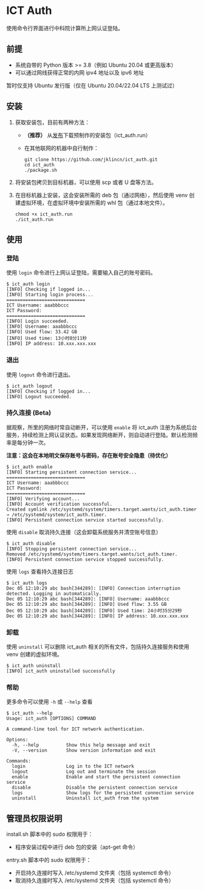 # ICT Auth

使用命令行界面进行中科院计算所上网认证登陆。

## 前提

- 系统自带的 Python 版本 >= 3.8（例如 Ubuntu 20.04 或更高版本）
- 可以通过网线获得正常的内网 ipv4 地址以及 ipv6 地址

暂时仅支持 Ubuntu 发行版（仅在 Ubuntu 20.04/22.04 LTS 上测试过）

## 安装

1. 获取安装包，目前有两种方法：

   - **（推荐）** 从[发布](https://github.com/jklincn/ict_auth/releases)下载预制作的安装包（ict_auth.run）

   - 在其他联网的机器中自行制作：

     ```
     git clone https://github.com/jklincn/ict_auth.git
     cd ict_auth
     ./package.sh
     ```

2. 将安装包拷贝到目标机器，可以使用 scp 或者 U 盘等方法。

3. 在目标机器上安装，这会安装所需的 deb 包（通过网络），然后使用 venv 创建虚拟环境，在虚拟环境中安装所需的 whl 包（通过本地文件）。

   ```
   chmod +x ict_auth.run
   ./ict_auth.run
   ```


## 使用

### 登陆

使用 `login` 命令进行上网认证登陆，需要输入自己的账号密码。

```
$ ict_auth login
[INFO] Checking if logged in...
[INFO] Starting login process...
=============================
ICT Username: aaabbbccc
ICT Password: 
=============================
[INFO] Login succeeded.
[INFO] Username: aaabbbccc
[INFO] Used flow: 33.42 GB
[INFO] Used time: 13小时8分11秒
[INFO] IP address: 10.xxx.xxx.xxx
```

### 退出

使用 `logout` 命令进行退出。

```
$ ict_auth logout
[INFO] Checking if logged in...
[INFO] Logout succeeded.
```

### 持久连接 (Beta)

据观察，所里的网络时常自动断开，可以使用 `enable` 将 ict_auth 注册为系统后台服务，持续检测上网认证状态。如果发现网络断开，则自动进行登陆。默认检测频率是每分钟一次。

**注意：这会在本地明文保存账号与密码，存在账号安全隐患（待优化）**

```
$ ict_auth enable
[INFO] Starting persistent connection service...
=============================
ICT Username: aaabbbccc
ICT Password: 
=============================
[INFO] Verifying account...
[INFO] Account verification successful.
Created symlink /etc/systemd/system/timers.target.wants/ict_auth.timer → /etc/systemd/system/ict_auth.timer.
[INFO] Persistent connection service started successfully.
```

使用 `disable` 取消持久连接（这会卸载系统服务并清空账号信息）

```
$ ict_auth disable
[INFO] Stopping persistent connection service...
Removed /etc/systemd/system/timers.target.wants/ict_auth.timer.
[INFO] Persistent connection service stopped successfully.
```

使用 `logs` 查看持久连接日志

```
$ ict_auth logs
Dec 05 12:10:29 abc bash[344289]: [INFO] Connection interruption detected. Logging in automatically.
Dec 05 12:10:29 abc bash[344289]: [INFO] Username: aaabbbccc
Dec 05 12:10:29 abc bash[344289]: [INFO] Used flow: 3.55 GB
Dec 05 12:10:29 abc bash[344289]: [INFO] Used time: 24小时35分29秒
Dec 05 12:10:29 abc bash[344289]: [INFO] IP address: 10.xxx.xxx.xxx
```

### 卸载

使用 `uninstall` 可以删除 ict_auth 相关的所有文件，包括持久连接服务和使用 venv 创建的虚拟环境。

```
$ ict_auth uninstall
[INFO] ict_auth uninstalled successfully
```

### 帮助

更多命令可以使用 `-h` 或 `--help` 查看

```
$ ict_auth --help
Usage: ict_auth [OPTIONS] COMMAND

A command-line tool for ICT network authentication.

Options:
  -h, --help          Show this help message and exit
  -V, --version       Show version information and exit

Commands:
  login               Log in to the ICT network
  logout              Log out and terminate the session
  enable              Enable and start the persistent connection service
  disable             Disable the persistent connection service
  logs                Show logs for the persistent connection service
  uninstall           Uninstall ict_auth from the system
```

## 管理员权限说明

install.sh 脚本中的 sudo 权限用于：

- 程序安装过程中进行 deb 包的安装（apt-get 命令）

entry.sh 脚本中的 sudo 权限用于：

- 开启持久连接时写入 /etc/systemd 文件夹（包括 systemctl 命令）
- 取消持久连接时写入 /etc/systemd 文件夹（包括 systemctl 命令）